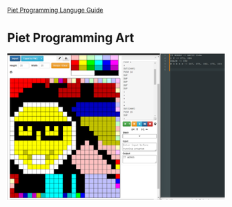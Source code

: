 [Piet Programming Languge Guide](https://www.dangermouse.net/esoteric/piet.html)

# Piet Programming Art
![Image of a nerd made in Piet](https://raw.githubusercontent.com/AAlarifi/PietProgrammingArt/main/itJustWorks/Nerd.png)

